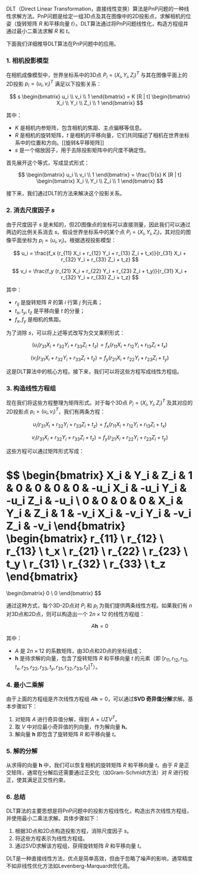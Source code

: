 DLT（Direct Linear Transformation，直接线性变换）算法是PnP问题的一种线性求解方法。PnP问题是给定一组3D点及其在图像中的2D投影点，求解相机的位姿（旋转矩阵 $R$ 和平移向量 $t$）。DLT算法通过将PnP问题线性化，构造方程组并通过最小二乘法求解 $R$ 和 $t$。

下面我们详细推导DLT算法在PnP问题中的应用。

### 1. 相机投影模型

在相机成像模型中，世界坐标系中的3D点 $P_i = (X_i, Y_i, Z_i)^T$ 与其在图像平面上的2D投影 $p_i = (u_i, v_i)^T$ 满足以下投影关系：

$$
s \begin{bmatrix} u_i \\ v_i \\ 1 \end{bmatrix} = K [R | t] \begin{bmatrix} X_i \\ Y_i \\ Z_i \\ 1 \end{bmatrix}
$$

其中：
- $K$ 是相机内参矩阵，包含相机的焦距、主点偏移等信息。
- $R$ 是相机的旋转矩阵，$t$ 是相机的平移向量，它们共同描述了相机在世界坐标系中的位置和方向。[[旋转&平移矩阵]]
- $s$ 是一个缩放因子，用于去除投影矩阵中的尺度不确定性。

首先展开这个等式，写成显式形式：

$$
\begin{bmatrix} u_i \\ v_i \\ 1 \end{bmatrix} = \frac{1}{s} K [R | t] \begin{bmatrix} X_i \\ Y_i \\ Z_i \\ 1 \end{bmatrix}
$$

接下来，我们通过DLT的方法来解决这个投影关系。

### 2. 消去尺度因子 $s$

由于尺度因子 $s$ 是未知的，但2D图像点的坐标可以直接测量，因此我们可以通过两边的比例关系消去 $s$。假设世界坐标系中的某个点 $P_i = (X_i, Y_i, Z_i)$，其对应的图像平面坐标为 $p_i = (u_i, v_i)$。根据透视投影模型：

$$
u_i = \frac{f_x (r_{11} X_i + r_{12} Y_i + r_{13} Z_i + t_x)}{r_{31} X_i + r_{32} Y_i + r_{33} Z_i + t_z}
$$

$$
v_i = \frac{f_y (r_{21} X_i + r_{22} Y_i + r_{23} Z_i + t_y)}{r_{31} X_i + r_{32} Y_i + r_{33} Z_i + t_z}
$$

其中：
- $r_{ij}$ 是旋转矩阵 $R$ 的第 $i$ 行第 $j$ 列元素；
- $t_x, t_y, t_z$ 是平移向量 $t$ 的分量；
- $f_x, f_y$ 是相机的焦距。

为了消除 $s$，可以将上述等式改写为交叉乘积形式：

$$
(u_i (r_{31} X_i + r_{32} Y_i + r_{33} Z_i + t_z) = f_x (r_{11} X_i + r_{12} Y_i + r_{13} Z_i + t_x)
$$

$$
(v_i (r_{31} X_i + r_{32} Y_i + r_{33} Z_i + t_z) = f_y (r_{21} X_i + r_{22} Y_i + r_{23} Z_i + t_y)
$$

这是DLT算法中的核心方程。接下来，我们可以将这些方程写成线性方程组。

### 3. 构造线性方程组

现在我们将这些方程整理为矩阵形式。对于每个3D点 $P_i = (X_i, Y_i, Z_i)^T$ 及其对应的2D投影点 $p_i = (u_i, v_i)^T$，我们有两条方程：

$$
u_i (r_{31} X_i + r_{32} Y_i + r_{33} Z_i + t_z) = f_x (r_{11} X_i + r_{12} Y_i + r_{13} Z_i + t_x)
$$

$$
v_i (r_{31} X_i + r_{32} Y_i + r_{33} Z_i + t_z) = f_y (r_{21} X_i + r_{22} Y_i + r_{23} Z_i + t_y)
$$

这些方程可以通过矩阵形式写成：

$$
\begin{bmatrix}
X_i & Y_i & Z_i & 1 & 0 & 0 & 0 & 0 & -u_i X_i & -u_i Y_i & -u_i Z_i & -u_i \\
0 & 0 & 0 & 0 & X_i & Y_i & Z_i & 1 & -v_i X_i & -v_i Y_i & -v_i Z_i & -v_i
\end{bmatrix}
\begin{bmatrix}
r_{11} \\ r_{12} \\ r_{13} \\ t_x \\ r_{21} \\ r_{22} \\ r_{23} \\ t_y \\ r_{31} \\ r_{32} \\ r_{33} \\ t_z
\end{bmatrix}
=
\begin{bmatrix}
0 \\ 0
\end{bmatrix}
$$

通过这种方式，每个3D-2D点对 $P_i$ 和 $p_i$ 为我们提供两条线性方程。如果我们有 $n$ 对3D点和2D点，则可以构造出一个 $2n \times 12$ 的线性方程组：

$$
A \mathbf{h} = 0
$$

其中：
- $A$ 是 $2n \times 12$ 的系数矩阵，由3D点和2D点的坐标组成；
- $\mathbf{h}$ 是待求解的向量，包含了旋转矩阵 $R$ 和平移向量 $t$ 的元素（即 $[r_{11}, r_{12}, r_{13}, t_x, r_{21}, r_{22}, r_{23}, t_y, r_{31}, r_{32}, r_{33}, t_z]^T$）。

### 4. 最小二乘解

由于上面的方程组是齐次线性方程组 $A \mathbf{h} = 0$，可以通过**SVD 奇异值分解**求解。基本步骤如下：

1. 对矩阵 $A$ 进行奇异值分解，得到 $A = U \Sigma V^T$。
2. 取 $V$ 中对应最小奇异值的列向量，作为解向量 $\mathbf{h}$。
3. 解向量 $\mathbf{h}$ 即包含了旋转矩阵 $R$ 和平移向量 $t$。

### 5. 解的分解

从求得的向量 $\mathbf{h}$ 中，我们可以恢复相机的旋转矩阵 $R$ 和平移向量 $t$。由于 $R$ 是正交矩阵，通常在分解后还需要通过正交化（如Gram-Schmidt方法）对 $R$ 进行校正，使其满足正交性约束。

### 6. 总结

DLT算法的主要思想是将PnP问题中的投影方程线性化，构造出齐次线性方程组，并使用最小二乘法求解。具体步骤如下：

1. 根据3D点和2D点构造投影方程，消除尺度因子 $s$。
2. 将这些方程表示为线性方程组。
3. 通过SVD求解该方程组，获得旋转矩阵 $R$ 和平移向量 $t$。

DLT是一种直接线性方法，优点是简单高效，但由于忽略了噪声的影响，通常精度不如非线性优化方法如Levenberg-Marquardt优化高。